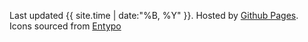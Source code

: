 Last updated {{ site.time | date:"%B, %Y" }}.
Hosted by [Github Pages](http://pages.github.com/).  
Icons sourced from [Entypo](http://www.entypo.com/)